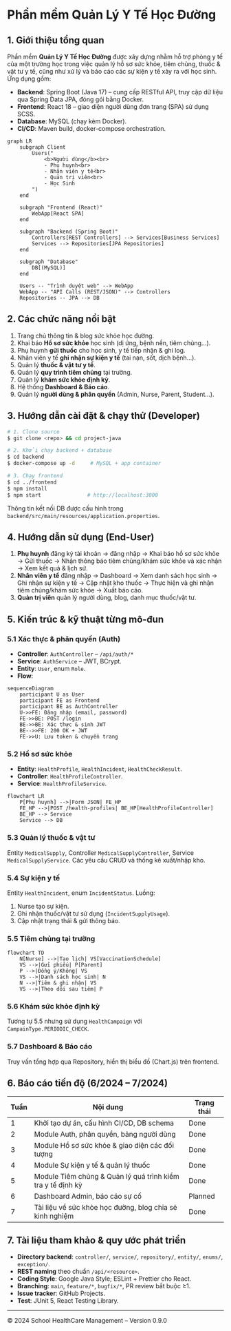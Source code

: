 # Phần mềm Quản Lý Y Tế Học Đường

## 1. Giới thiệu tổng quan

Phần mềm **Quản Lý Y Tế Học Đường** được xây dựng nhằm hỗ trợ phòng y tế của một trường học trong việc quản lý hồ sơ sức khỏe, tiêm chủng, thuốc & vật tư y tế, cũng như xử lý và báo cáo các sự kiện y tế xảy ra với học sinh. Ứng dụng gồm:

* **Backend**: Spring Boot (Java 17) – cung cấp RESTful API, truy cập dữ liệu qua Spring Data JPA, đóng gói bằng Docker.
* **Frontend**: React 18 – giao diện người dùng đơn trang (SPA) sử dụng SCSS.
* **Database**: MySQL (chạy kèm Docker).
* **CI/CD**: Maven build, docker-compose orchestration.

```mermaid
graph LR
    subgraph Client
        Users("
            <b>Người dùng</b><br>
            - Phụ huynh<br>
            - Nhân viên y tế<br>
            - Quản trị viên<br>
            - Học Sinh
        ")
    end

    subgraph "Frontend (React)"
        WebApp[React SPA]
    end

    subgraph "Backend (Spring Boot)"
        Controllers[REST Controllers] --> Services[Business Services]
        Services --> Repositories[JPA Repositories]
    end

    subgraph "Database"
        DB[(MySQL)]
    end

    Users -- "Trình duyệt web" --> WebApp
    WebApp -- "API Calls (REST/JSON)" --> Controllers
    Repositories -- JPA --> DB
```

## 2. Các chức năng nổi bật

1. Trang chủ thông tin & blog sức khỏe học đường.
2. Khai báo **Hồ sơ sức khỏe** học sinh (dị ứng, bệnh nền, tiêm chủng…).
3. Phụ huynh **gửi thuốc** cho học sinh, y tế tiếp nhận & ghi log.
4. Nhân viên y tế **ghi nhận sự kiện y tế** (tai nạn, sốt, dịch bệnh…).
5. Quản lý **thuốc & vật tư y tế**.
6. Quản lý **quy trình tiêm chủng** tại trường.
7. Quản lý **khám sức khỏe định kỳ**.
8. Hệ thống **Dashboard & Báo cáo**.
9. Quản lý **người dùng & phân quyền** (Admin, Nurse, Parent, Student…).

## 3. Hướng dẫn cài đặt & chạy thử (Developer)

```bash
# 1. Clone source
$ git clone <repo> && cd project-java

# 2. Khởi chạy backend + database
$ cd backend
$ docker-compose up -d     # MySQL + app container

# 3. Chạy frontend
$ cd ../frontend
$ npm install
$ npm start               # http://localhost:3000
```

Thông tin kết nối DB được cấu hình trong `backend/src/main/resources/application.properties`.

## 4. Hướng dẫn sử dụng (End-User)

1. **Phụ huynh** đăng ký tài khoản → đăng nhập → Khai báo hồ sơ sức khỏe → Gửi thuốc → Nhận thông báo tiêm chủng/khám sức khỏe và xác nhận → Xem kết quả & lịch sử.
2. **Nhân viên y tế** đăng nhập → Dashboard → Xem danh sách học sinh → Ghi nhận sự kiện y tế → Cập nhật kho thuốc → Thực hiện và ghi nhận tiêm chủng/khám sức khỏe → Xuất báo cáo.
3. **Quản trị viên** quản lý người dùng, blog, danh mục thuốc/vật tư.

## 5. Kiến trúc & kỹ thuật từng mô-đun

### 5.1 Xác thực & phân quyền (Auth)

* **Controller**: `AuthController` – `/api/auth/*`
* **Service**: `AuthService` – JWT, BCrypt.
* **Entity**: `User`, enum `Role`.
* **Flow**:

```mermaid
sequenceDiagram
    participant U as User
    participant FE as Frontend
    participant BE as AuthController
    U->>FE: Đăng nhập (email, password)
    FE->>BE: POST /login
    BE->>BE: Xác thực & sinh JWT
    BE-->>FE: 200 OK + JWT
    FE->>U: Lưu token & chuyển trang
```

### 5.2 Hồ sơ sức khỏe

* **Entity**: `HealthProfile`, `HealthIncident`, `HealthCheckResult`.
* **Controller**: `HealthProfileController`.
* **Service**: `HealthProfileService`.

```mermaid
flowchart LR
    P[Phụ huynh] -->|Form JSON| FE_HP
    FE_HP -->|POST /health-profiles| BE_HP[HealthProfileController]
    BE_HP --> Service
    Service --> DB
```

### 5.3 Quản lý thuốc & vật tư

Entity `MedicalSupply`, Controller `MedicalSupplyController`, Service `MedicalSupplyService`. Các yêu cầu CRUD và thống kê xuất/nhập kho.

### 5.4 Sự kiện y tế

Entity `HealthIncident`, enum `IncidentStatus`. Luồng:

1. Nurse tạo sự kiện.
2. Ghi nhận thuốc/vật tư sử dụng (`IncidentSupplyUsage`).
3. Cập nhật trạng thái & gửi thông báo.

### 5.5 Tiêm chủng tại trường

```mermaid
flowchart TD
    N[Nurse] -->|Tạo lịch| VS[VaccinationSchedule]
    VS -->|Gửi phiếu| P[Parent]
    P -->|Đồng ý/Không| VS
    VS -->|Danh sách học sinh| N
    N -->|Tiêm & ghi nhận| VS
    VS -->|Theo dõi sau tiêm| P
```

### 5.6 Khám sức khỏe định kỳ

Tương tự 5.5 nhưng sử dụng `HealthCampaign` với `CampainType.PERIODIC_CHECK`.

### 5.7 Dashboard & Báo cáo

Truy vấn tổng hợp qua Repository, hiển thị biểu đồ (Chart.js) trên frontend.

## 6. Báo cáo tiến độ (6/2024 – 7/2024)

| Tuần | Nội dung                                                              | Trạng thái |
| ----- | ---------------------------------------------------------------------- | ------------ |
| 1     | Khởi tạo dự án, cấu hình CI/CD, DB schema                        | Done         |
| 2     | Module Auth, phân quyền, bảng người dùng                         | Done         |
| 3     | Module Hồ sơ sức khỏe & giao diện các đối tượng              | Done         |
| 4     | Module Sự kiện y tế & quản lý thuốc                              | Done         |
| 5     | Module Tiêm chủng & Quản lý quá trình kiểm tra y tế định kỳ | Done         |
| 6     | Dashboard Admin, báo cáo sự cố                                     | Planned      |
| 7     | Tài liệu về sức khỏe học đường, blog chia sẻ kinh nghiệm    | Done         |

## 7. Tài liệu tham khảo & quy ước phát triển

* **Directory backend**: `controller/`, `service/`, `repository/`, `entity/`, `enums/`, `exception/`.
* **REST naming** theo chuẩn `/api/<resource>`.
* **Coding Style**: Google Java Style; ESLint + Prettier cho React.
* **Branching**: `main`, `feature/*`, `bugfix/*`, PR review bắt buộc ≥1.
* **Issue tracker**: GitHub Projects.
* **Test**: JUnit 5, React Testing Library.

---

© 2024 School HealthCare Management – Version 0.9.0
